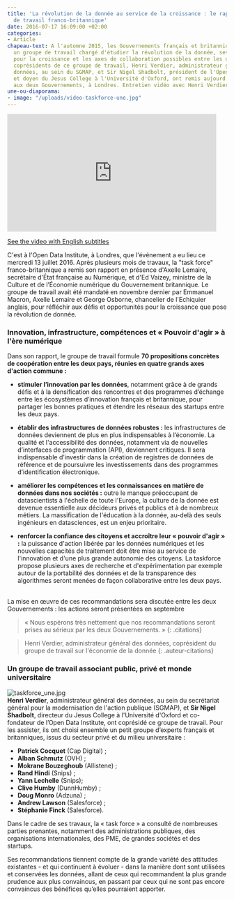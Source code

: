 ```yaml
---
title: 'La révolution de la donnée au service de la croissance : le rapport du groupe
  de travail franco-britannique'
date: 2016-07-17 16:09:00 +02:00
categories:
- Article
chapeau-text: A l'automne 2015, les Gouvernements français et britannique lançaient
  un groupe de travail chargé d'étudier la révolution de la donnée, ses opportunités
  pour la croissance et les axes de collaboration possibles entre les deux pays. Les
  coprésidents de ce groupe de travail, Henri Verdier, administrateur général des
  données, au sein du SGMAP, et Sir Nigel Shadbolt, président de l'Open Data Institute
  et doyen du Jesus College à l'Université d'Oxford, ont remis aujourd'hui leur rapport
  aux deux Gouvernements, à Londres. Entretien vidéo avec Henri Verdier.
une-ou-diaporama:
- image: "/uploads/video-taskforce-une.jpg"
---
```


<iframe frameborder="0" width="480" height="270" src="https://www.dailymotion.com/embed/video/x4k2kz4" allowfullscreen allow="autoplay"></iframe> 

[See the video with English subtitles](https://www.modernisation.gouv.fr/en/about-the-sgmap/data-economy-a-franco-british-task-force-delivers-its-report)


C'est à l'Open Data Institute, à Londres, que l'événement a eu lieu ce mercredi 13 juillet 2016. Après plusieurs mois de travaux, la "task force" franco-britannique a remis son rapport en présence d'Axelle Lemaire, secrétaire d'État française au Numérique, et d'Ed Vaizey, ministre de la Culture et de l’Économie numérique du Gouvernement britannique. Le groupe de travail avait été mandaté en novembre dernier par Emmanuel Macron, Axelle Lemaire et George Osborne, chancelier de l'Echiquier anglais, pour réfléchir aux défis et opportunités pour la croissance que pose la révolution de donnée.

### Innovation, infrastructure, compétences et « Pouvoir d'agir » à l'ère numérique

Dans son rapport, le groupe de travail formule **70 propositions concrètes de coopération entre les deux pays, réunies en quatre grands axes d'action commune :**
* **stimuler l’innovation par les données**, notamment grâce à de grands défis et à la densification des rencontres et des programmes d’échange entre les écosystèmes d’innovation français et britannique, pour partager les bonnes pratiques et étendre les réseaux des startups entre les deux pays.
 
* **établir des infrastructures de données robustes :** les infrastructures de données deviennent de plus en plus indispensables à l’économie. La qualité et l'accessibilité des données, notamment via de nouvelles d’interfaces de programmation (API), deviennent critiques. Il sera indispensable d'investir dans la création de registres de données de référence et de poursuivre les investissements dans des programmes d’identification électronique.

 
* **améliorer les compétences et les connaissances en matière de données dans nos sociétés :** outre le manque préoccupant de datascientists à l'échelle de toute l'Europe, la culture de la donnée est devenue essentielle aux décideurs privés et publics et à de nombreux métiers. La massification de l'éducation à la donnée, au-delà des seuls ingénieurs en datasciences, est un enjeu prioritaire.

 
* **renforcer la confiance  des citoyens et accroître leur « pouvoir d'agir » :** la puissance d'action libérée par les données numériques et les nouvelles capacités de traitement doit être mise au service de l'innovation et d'une plus grande autonomie des citoyens. La taskforce propose plusieurs axes de recherche et d'expérimentation par exemple  autour de la portabilité des données et de la transparence des algorithmes seront menées de façon collaborative entre les deux pays.

<br>
La mise en œuvre de ces recommandations sera discutée entre les deux Gouvernements : les actions seront présentées en septembre

> « Nous espérons très nettement que nos recommandations seront prises au sérieux par les deux Gouvernements. »
{: .citations}

> Henri Verdier, administrateur général des données, coprésident du groupe de travail sur l'économie de la donnée
{: .auteur-citations}

### Un groupe de travail associant public, privé et monde universitaire

![taskforce_une.jpg](/uploads/taskforce_une.jpg) 
<br>
**Henri Verdier**, administrateur général des données, au sein du secrétariat général pour la modernisation de l'action publique (SGMAP), et **Sir Nigel Shadbolt**, directeur du Jesus College à l'Université d'Oxford et co-fondateur de l’Open Data Institute, ont coprésidé ce groupe de travail. Pour les assister, ils ont choisi ensemble un petit groupe d’experts français et britanniques, issus du secteur privé et du milieu universitaire :
* **Patrick Cocquet** (Cap Digital) ;
* **Alban Schmutz** (OVH) ;
* **Mokrane Bouzeghoub** (Allistene) ;
* **Rand Hindi** (Snips) ;
* **Yann Lechelle** (Snips);
* **Clive Humby** (DunnHumby) ;
* **Doug Monro** (Adzuna) ;
* **Andrew Lawson** (Salesforce) ;
* **Stéphanie Finck** (Salesforce).

Dans le cadre de ses travaux, la « task force » a consulté de nombreuses parties prenantes, notamment des administrations publiques, des organisations internationales, des PME, de grandes sociétés et des startups.

Ses recommandations tiennent compte de la grande variété des attitudes existantes - et qui continuent à évoluer - dans la manière dont sont utilisées et conservées les données, allant de ceux qui recommandent la plus grande prudence aux plus convaincus, en passant par ceux qui ne sont pas encore convaincus des bénéfices qu’elles pourraient apporter.
